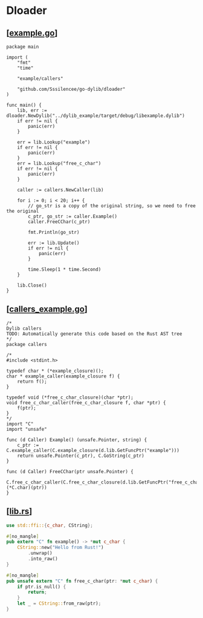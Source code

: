 # Dloader

## [[example.go](https://github.com/Sssilencee/go-dylib/blob/main/example/example.go)]
```golang
package main

import (
	"fmt"
	"time"

	"example/callers"

	"github.com/Sssilencee/go-dylib/dloader"
)

func main() {
	lib, err := dloader.NewDylib("../dylib_example/target/debug/libexample.dylib")
	if err != nil {
		panic(err)
	}

	err = lib.Lookup("example")
	if err != nil {
		panic(err)
	}
	err = lib.Lookup("free_c_char")
	if err != nil {
		panic(err)
	}

	caller := callers.NewCaller(lib)

	for i := 0; i < 20; i++ {
		// go_str is a copy of the original string, so we need to free the original
		c_ptr, go_str := caller.Example()
		caller.FreeCChar(c_ptr)

		fmt.Println(go_str)

		err := lib.Update()
		if err != nil {
			panic(err)
		}

		time.Sleep(1 * time.Second)
	}

	lib.Close()
}

```

## [[callers_example.go](https://github.com/Sssilencee/go-dylib/blob/main/example/callers/callers.go)]
```golang
/*
Dylib callers
TODO: Automatically generate this code based on the Rust AST tree
*/
package callers

/*
#include <stdint.h>

typedef char * (*example_closure)();
char * example_caller(example_closure f) {
	return f();
}

typedef void (*free_c_char_closure)(char *ptr);
void free_c_char_caller(free_c_char_closure f, char *ptr) {
	f(ptr);
}
*/
import "C"
import "unsafe"

func (d Caller) Example() (unsafe.Pointer, string) {
	c_ptr := C.example_caller(C.example_closure(d.lib.GetFuncPtr("example")))
	return unsafe.Pointer(c_ptr), C.GoString(c_ptr)
}

func (d Caller) FreeCChar(ptr unsafe.Pointer) {
	C.free_c_char_caller(C.free_c_char_closure(d.lib.GetFuncPtr("free_c_char")), (*C.char)(ptr))
}
```

## [[lib.rs](https://github.com/Sssilencee/go-dylib/blob/main/dylib_example/src/lib.rs)]
```rust
use std::ffi::{c_char, CString};

#[no_mangle]
pub extern "C" fn example() -> *mut c_char {
    CString::new("Hello from Rust!")
        .unwrap()
        .into_raw()
}

#[no_mangle]
pub unsafe extern "C" fn free_c_char(ptr: *mut c_char) {
    if ptr.is_null() {
        return;
    }
    let _ = CString::from_raw(ptr);
}
```